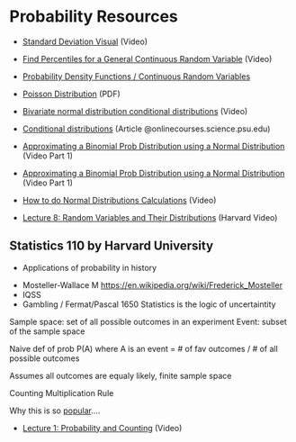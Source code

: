 # Probability Resources



* [Standard Deviation Visual](https://www.youtube.com/watch?v=pW8GZujRcFI) (Video)

* [Find Percentiles for a General Continuous Random Variable](https://www.youtube.com/watch?v=qo4Zj1n3Gak) (Video)

* [Probability Density Functions / Continuous Random Variables](https://www.youtube.com/watch?v=szjL60gAweE)

* [Poisson Distribution](http://www.stats.ox.ac.uk/~marchini/teaching/L5/L5.notes.pdf?fbclid=IwAR21tPt0yVmXlU4CvEWRvW_uoeYUn_FIk6jADPfMsZ_B1C2qZDE20N0y5zc) (PDF)

* [Bivariate normal distribution conditional distributions](https://www.youtube.com/watch?v=fb8uE4NM2fc) (Video)
* [Conditional distributions](https://onlinecourses.science.psu.edu/stat505/node/43/) (Article @onlinecourses.science.psu.edu)

* [Approximating a Binomial Prob Distribution using a Normal Distribution](https://www.youtube.com/watch?v=rPOSpI7qMl0) (Video Part 1)
* [Approximating a Binomial Prob Distribution using a Normal Distribution](https://www.youtube.com/watch?v=LYjKrMDdWKA) (Video Part 1)

* [How to do Normal Distributions Calculations](https://statistics.laerd.com/statistical-guides/normal-distribution-calculations.php) (Video)

* [Lecture 8: Random Variables and Their Distributions](https://www.youtube.com/watch?v=k2BB0p8byGA&index=9&list=PL2SOU6wwxB0uwwH80KTQ6ht66KWxbzTIo&t=0s) (Harvard Video)

## Statistics 110 by Harvard University

* Applications of probability in history
- Mosteller-Wallace M
https://en.wikipedia.org/wiki/Frederick_Mosteller
- IQSS
- Gambling / Fermat/Pascal 1650
Statistics is the logic of uncertaintity

Sample space: set of all possible outcomes in an experiment
Event: subset of the sample space

Naive def of prob
P(A) where A is an event 
= # of fav outcomes / # of all possible outcomes

Assumes all outcomes are equaly likely, finite sample space

Counting
Multiplication Rule


Why this is so [popular](https://www.quora.com/Why-is-Stat-110-so-popular-at-Harvard)....

* [Lecture 1: Probability and Counting](https://www.youtube.com/watch?v=KbB0FjPg0mw&index=1&list=PL2SOU6wwxB0uwwH80KTQ6ht66KWxbzTIo) (Video)

